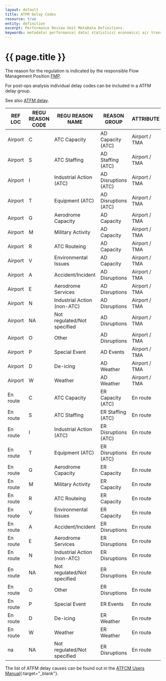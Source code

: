 ```yaml
---
layout: default
title: ATFM Delay Codes
resource: true
entity: definition
excerpt: Performance Review Unit MetaData Definitions.
keywords: metadata| performance| data| statistics| economics| air transport| flights| europe| cost efficiency
---
```

# {{ page.title }}

The reason for the regulation is indicated by the responsible Flow Management Position [FMP][fmp].

For post-ops analysis individual delay codes can be included in a ATFM delay group. 

See also [ATFM delay][atfm_delay].




| REF LOC | REGU REASON CODE | REGU REASON NAME | REASON GROUP | ATTRIBUTE |
|---------|------------------|------------------|--------------|-----------|
|Airport|C|ATC Capacity|AD Capacity (ATC)|Airport / TMA|
|Airport|S|ATC Staffing|AD Staffing (ATC)|Airport / TMA|
|Airport|I|Industrial Action (ATC)|AD Disruptions (ATC)|Airport / TMA|
|Airport|T|Equipment (ATC)|AD Disruptions (ATC)|Airport / TMA|
|Airport|G|Aerodrome Capacity|AD Capacity|Airport / TMA|
|Airport|M|Military Activity|AD Capacity|Airport / TMA|
|Airport|R|ATC Routeing|AD Capacity|Airport / TMA|
|Airport|V|Environmental Issues|AD Capacity|Airport / TMA|
|Airport|A|Accident/Incident|AD Disruptions|Airport / TMA|
|Airport|E|Aerodrome Services|AD Disruptions|Airport / TMA|
|Airport|N|Industrial Action (non-ATC)|AD Disruptions|Airport / TMA|
|Airport|NA|Not regulated/Not specified|AD Disruptions|Airport / TMA|
|Airport|O|Other|AD Disruptions|Airport / TMA|
|Airport|P|Special Event|AD Events|Airport / TMA|
|Airport|D|De-icing|AD Weather|Airport / TMA|
|Airport|W|Weather|AD Weather|Airport / TMA|
|En route|C|ATC Capacity|ER Capacity (ATC)|En route|
|En route|S|ATC Staffing|ER Staffing (ATC)|En route|
|En route|I|Industrial Action (ATC)|ER Disruptions (ATC)|En route|
|En route|T|Equipment (ATC)|ER Disruptions (ATC)|En route|
|En route|G|Aerodrome Capacity|ER Capacity|En route|
|En route|M|Military Activity|ER Capacity|En route|
|En route|R|ATC Routeing|ER Capacity|En route|
|En route|V|Environmental Issues|ER Capacity|En route|
|En route|A|Accident/Incident|ER Disruptions|En route|
|En route|E|Aerodrome Services|ER Disruptions|En route|
|En route|N|Industrial Action (non-ATC)|ER Disruptions|En route|
|En route|NA|Not regulated/Not specified|ER Disruptions|En route|
|En route|O|Other|ER Disruptions|En route|
|En route|P|Special Event|ER Events|En route|
|En route|D|De-icing|ER Weather|En route|
|En route|W|Weather|ER Weather|En route|
|na|NA|Not regulated/Not specified|ER Disruptions|En route|

The list of ATFM delay causes can be found out in the [ATFCM Users Manual][atfcmUM]{:target="_blank"}.

[fmp]: <{{ "/references/acronym/fmp.html" | prepend: site.baseurl | prepend: site.url }}> "FMP"
[atfm_delay]: <{{ "/references/definition/atfm_delay.html" | prepend: site.baseurl | prepend: site.url }}> "ATFM delay"
[atfcmUM]: <https://www.eurocontrol.int/sites/default/files/content/documents/nm/network-operations/HANDBOOK/atfcm-users-manual-next.pdf> "ATFCM Users Manual - EUROCONTROL"
